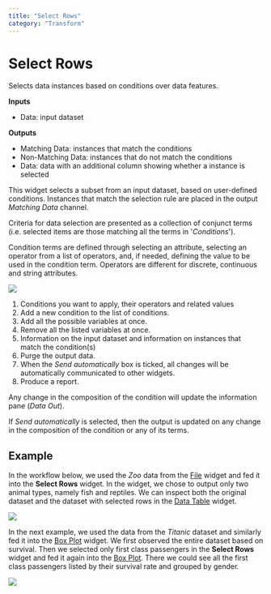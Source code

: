 ```yaml
---
title: "Select Rows"
category: "Transform"
---
```

Select Rows
===========

Selects data instances based on conditions over data features.

**Inputs**

- Data: input dataset

**Outputs**

- Matching Data: instances that match the conditions
- Non-Matching Data: instances that do not match the conditions
- Data: data with an additional column showing whether a instance is selected

This widget selects a subset from an input dataset, based on user-defined conditions. Instances that match the selection rule are placed in the output *Matching Data* channel.

Criteria for data selection are presented as a collection of conjunct terms (i.e. selected items are those matching all the terms in '*Conditions*').

Condition terms are defined through selecting an attribute, selecting an operator from a list of operators, and, if needed, defining the value to be used in the condition term. Operators are different for discrete, continuous and string attributes.

![](../images/SelectRows-stamped.png)

1. Conditions you want to apply, their operators and related values
2. Add a new condition to the list of conditions.
3. Add all the possible variables at once.
4. Remove all the listed variables at once.
5. Information on the input dataset and information on instances that match the condition(s)
6. Purge the output data.
7. When the *Send automatically* box is ticked, all changes will be automatically communicated to other widgets.
8. Produce a report.

Any change in the composition of the condition will update the information pane (*Data Out*).

If *Send automatically* is selected, then the output is updated on any change in the composition of the condition or any of its terms.

Example
-------

In the workflow below, we used the *Zoo* data from the [File](../data/file.md) widget and fed it into the **Select Rows** widget. In the widget, we chose to output only two animal types, namely fish and reptiles. We can inspect both the original dataset and the dataset with selected rows in the [Data Table](../../data/datatable/) widget.

![](../images/SelectRows-Example.png)

In the next example, we used the data from the *Titanic* dataset and similarly fed it into the [Box Plot](../../visualize/boxplot/) widget. We first observed the entire dataset based on survival. Then we selected only first class passengers in the **Select Rows** widget and fed it again into the [Box Plot](../../visualize/boxplot/). There we could see all the first class passengers listed by their survival rate and grouped by gender.

![](../images/SelectRows-Workflow.png)
